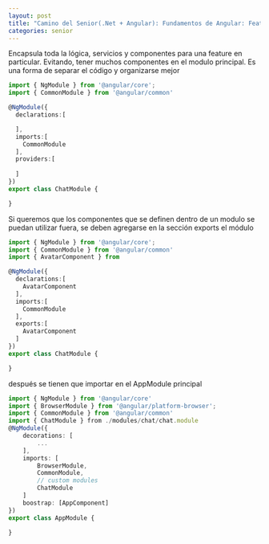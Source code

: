 ```yaml
---
layout: post
title: "Camino del Senior(.Net + Angular): Fundamentos de Angular: Feature Module"
categories: senior
---
```


Encapsula toda la lógica, servicios y componentes para una feature en particular. Evitando, <!--more--> tener muchos componentes en el modulo principal. Es una forma de separar el código y organizarse mejor

```ts
import { NgModule } from '@angular/core';
import { CommonModule } from '@angular/common'

@NgModule({
  declarations:[

  ],
  imports:[
    CommonModule
  ],
  providers:[
    
  ]
})
export class ChatModule {

}
```
Si queremos que los componentes que se definen dentro de un modulo se puedan utilizar fuera, se deben agregarse en la sección exports el módulo
```ts
import { NgModule } from '@angular/core';
import { CommonModule } from '@angular/common'
import { AvatarComponent } from

@NgModule({
  declarations:[
    AvatarComponent
  ],
  imports:[
    CommonModule
  ],
  exports:[
    AvatarComponent
  ]
})
export class ChatModule {

}
```

después se tienen que importar en el AppModule principal

```ts
import { NgModule } from '@angular/core'
import { BrowserModule } from '@angular/platform-browser';
import { CommonModule } from '@angular/common'
import { ChatModule } from ./modules/chat/chat.module
@NgModule({
    decorations: [
        ...
    ],
    imports: [
        BrowserModule,
        CommonModule,
        // custom modules
        ChatModule
    ]
    boostrap: [AppComponent]
})
export class AppModule {
    
}
```

